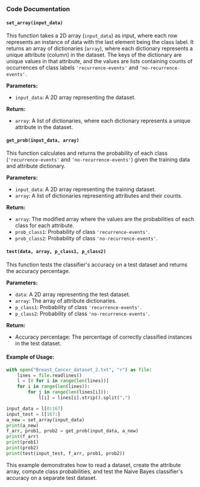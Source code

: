 ### Code Documentation

#### `set_array(input_data)`

This function takes a 2D array (`input_data`) as input, where each row represents an instance of data with the last element being the class label. It returns an array of dictionaries (`array`), where each dictionary represents a unique attribute (column) in the dataset. The keys of the dictionary are unique values in that attribute, and the values are lists containing counts of occurrences of class labels `'recurrence-events'` and `'no-recurrence-events'`.

**Parameters:**
- `input_data`: A 2D array representing the dataset.

**Return:**
- `array`: A list of dictionaries, where each dictionary represents a unique attribute in the dataset.

#### `get_prob(input_data, array)`

This function calculates and returns the probability of each class (`'recurrence-events'` and `'no-recurrence-events'`) given the training data and attribute dictionary.

**Parameters:**
- `input_data`: A 2D array representing the training dataset.
- `array`: A list of dictionaries representing attributes and their counts.

**Return:**
- `array`: The modified array where the values are the probabilities of each class for each attribute.
- `prob_class1`: Probability of class `'recurrence-events'`.
- `prob_class2`: Probability of class `'no-recurrence-events'`.

#### `test(data, array, p_class1, p_class2)`

This function tests the classifier's accuracy on a test dataset and returns the accuracy percentage.

**Parameters:**
- `data`: A 2D array representing the test dataset.
- `array`: The array of attribute dictionaries.
- `p_class1`: Probability of class `'recurrence-events'`.
- `p_class2`: Probability of class `'no-recurrence-events'`.

**Return:**
- Accuracy percentage: The percentage of correctly classified instances in the test dataset.

#### Example of Usage:

```python
with open("Breast_Cancer_dataset_2.txt", "r") as file:
    lines = file.readlines()
    l = [0 for i in range(len(lines))]
    for i in range(len(lines)):
        for j in range(len(lines[i])):
            l[i] = lines[i].strip().split(",")

input_data = l[0:167]
input_test = l[167:]
a_new = set_array(input_data)
print(a_new)
f_arr, prob1, prob2 = get_prob(input_data, a_new)
print(f_arr)
print(prob1)
print(prob2)
print(test(input_test, f_arr, prob1, prob2))
```

This example demonstrates how to read a dataset, create the attribute array, compute class probabilities, and test the Naive Bayes classifier's accuracy on a separate test dataset.
